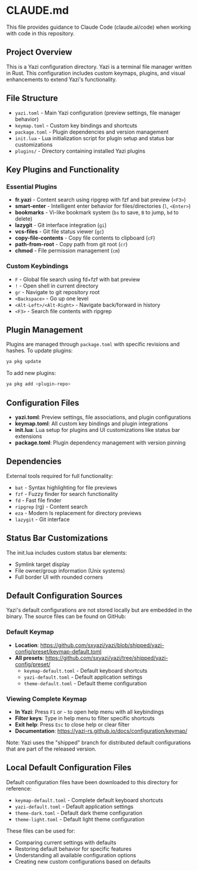 # CLAUDE.md

This file provides guidance to Claude Code (claude.ai/code) when working with code in this repository.

## Project Overview
This is a Yazi configuration directory. Yazi is a terminal file manager written in Rust. This configuration includes custom keymaps, plugins, and visual enhancements to extend Yazi's functionality.

## File Structure
- `yazi.toml` - Main Yazi configuration (preview settings, file manager behavior)
- `keymap.toml` - Custom key bindings and shortcuts 
- `package.toml` - Plugin dependencies and version management
- `init.lua` - Lua initialization script for plugin setup and status bar customizations
- `plugins/` - Directory containing installed Yazi plugins

## Key Plugins and Functionality

### Essential Plugins
- **fr.yazi** - Content search using ripgrep with fzf and bat preview (`<F3>`)
- **smart-enter** - Intelligent enter behavior for files/directories (`l`, `<Enter>`)
- **bookmarks** - Vi-like bookmark system (`bs` to save, `B` to jump, `bd` to delete)
- **lazygit** - Git interface integration (`gi`)
- **vcs-files** - Git file status viewer (`gc`)
- **copy-file-contents** - Copy file contents to clipboard (`cF`)
- **path-from-root** - Copy path from git root (`cr`)
- **chmod** - File permission management (`cm`)

### Custom Keybindings
- `F` - Global file search using fd+fzf with bat preview
- `!` - Open shell in current directory
- `gr` - Navigate to git repository root
- `<Backspace>` - Go up one level
- `<Alt-Left>/<Alt-Right>` - Navigate back/forward in history
- `<F3>` - Search file contents with ripgrep

## Plugin Management
Plugins are managed through `package.toml` with specific revisions and hashes. To update plugins:
```bash
ya pkg update
```

To add new plugins:
```bash
ya pkg add <plugin-repo>
```

## Configuration Files
- **yazi.toml**: Preview settings, file associations, and plugin configurations
- **keymap.toml**: All custom key bindings and plugin integrations  
- **init.lua**: Lua setup for plugins and UI customizations like status bar extensions
- **package.toml**: Plugin dependency management with version pinning

## Dependencies
External tools required for full functionality:
- `bat` - Syntax highlighting for file previews
- `fzf` - Fuzzy finder for search functionality  
- `fd` - Fast file finder
- `ripgrep` (rg) - Content search
- `eza` - Modern ls replacement for directory previews
- `lazygit` - Git interface

## Status Bar Customizations
The init.lua includes custom status bar elements:
- Symlink target display
- File owner/group information (Unix systems)
- Full border UI with rounded corners

## Default Configuration Sources
Yazi's default configurations are not stored locally but are embedded in the binary. The source files can be found on GitHub:

### Default Keymap
- **Location**: https://github.com/sxyazi/yazi/blob/shipped/yazi-config/preset/keymap-default.toml
- **All presets**: https://github.com/sxyazi/yazi/tree/shipped/yazi-config/preset/
  - `keymap-default.toml` - Default keyboard shortcuts
  - `yazi-default.toml` - Default application settings
  - `theme-default.toml` - Default theme configuration

### Viewing Complete Keymap
- **In Yazi**: Press `F1` or `~` to open help menu with all keybindings
- **Filter keys**: Type in help menu to filter specific shortcuts
- **Exit help**: Press `Esc` to close help or clear filter
- **Documentation**: https://yazi-rs.github.io/docs/configuration/keymap/

Note: Yazi uses the "shipped" branch for distributed default configurations that are part of the released version.

## Local Default Configuration Files
Default configuration files have been downloaded to this directory for reference:
- `keymap-default.toml` - Complete default keyboard shortcuts
- `yazi-default.toml` - Default application settings
- `theme-dark.toml` - Default dark theme configuration
- `theme-light.toml` - Default light theme configuration

These files can be used for:
- Comparing current settings with defaults
- Restoring default behavior for specific features
- Understanding all available configuration options
- Creating new custom configurations based on defaults